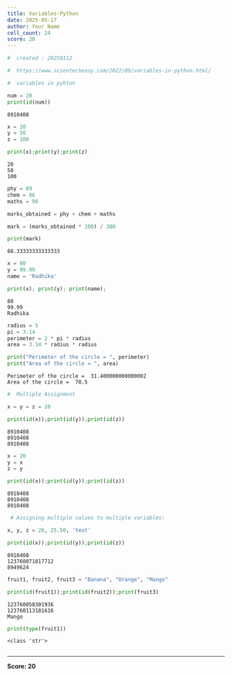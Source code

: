 ```yaml
---
title: Variables-Python
date: 2025-05-17
author: Your Name
cell_count: 24
score: 20
---
```


```python
#  created : 20250112
```


```python
#  https://www.scientecheasy.com/2022/09/variables-in-python.html/
```


```python
#  variables in pyhton 

```


```python
num = 20
print(id(num))
```

    8910408



```python
x = 20 
y = 50
z = 100
```


```python
print(x);print(y);print(z)
```

    20
    50
    100



```python
phy = 89
chem = 86
maths = 90

marks_obtained = phy + chem + maths

mark = (marks_obtained * 100) / 300
```


```python
print(mark)
```

    88.33333333333333



```python
x = 80 
y = 99.99
name = 'Radhika'

```


```python
print(x); print(y); print(name);
```

    80
    99.99
    Radhika



```python
radius = 5
pi = 3.14
perimeter = 2 * pi * radius
area = 3.14 * radius * radius
```


```python
print("Perimeter of the circle = ", perimeter)
print("Area of the circle = ", area)
```

    Perimeter of the circle =  31.400000000000002
    Area of the circle =  78.5



```python
#  Multiple Assignment
```


```python
x = y = z = 20
```


```python
print(id(x));print(id(y));print(id(z))
```

    8910408
    8910408
    8910408



```python
x = 20
y = x
z = y
```


```python
print(id(x));print(id(y));print(id(z))
```

    8910408
    8910408
    8910408



```python
 # Assigning multiple values to multiple variables:


```


```python
x, y, z = 20, 25.50, 'text'
```


```python
print(id(x));print(id(y));print(id(z))
```

    8910408
    123760071817712
    8949624



```python
fruit1, fruit2, fruit3 = "Banana", "Orange", "Mango"
```


```python
print(id(fruit1));print(id(fruit2));print(fruit3)
```

    123760050301936
    123760113181616
    Mango



```python
print(type(fruit1))
```

    <class 'str'>



```python

```


---
**Score: 20**